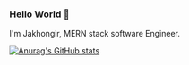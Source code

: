 ### Hello World 👋

I'm Jakhongir, MERN stack software Engineer.

[![Anurag's GitHub stats](https://github-readme-stats.vercel.app/api?username=Jakhongir001)](https://github.com/anuraghazra/github-readme-stats)
